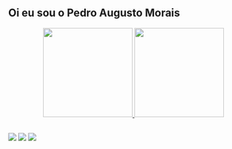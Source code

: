 ## Oi eu sou o Pedro Augusto Morais
<div align="center">
  <a href="https://github.com/Pdro-Allgusto">
  <img height="180em" src="https://github-readme-stats.vercel.app/api?username=Pdro-Allgusto&show_icons=true&theme=tokyonight&include_all_commits=true&count_private=true"/>
  <img height="180em" src="https://github-readme-stats.vercel.app/api/top-langs/?username=Pdro-Allgusto&layout=compact&langs_count=7&theme=tokyonight"/>
</div>

  
  ##
 
<div> 

  <a href="https://www.instagram.com/pdro_allgusto/" target="_blank"><img src="https://img.shields.io/badge/-Instagram-%23E4405F?style=for-the-badge&logo=instagram&logoColor=white" target="_blank"></a>
  <a href = "mailto:contatorafaballerini@gmail.com"><img src="https://img.shields.io/badge/-Gmail-%23333?style=for-the-badge&logo=gmail&logoColor=white" target="_blank"></a>
  <a href="https://www.linkedin.com/in/pedro-augusto-morais/" target="_blank"><img src="https://img.shields.io/badge/-LinkedIn-%230077B5?style=for-the-badge&logo=linkedin&logoColor=white" target="_blank"></a> 
 
 </div>
